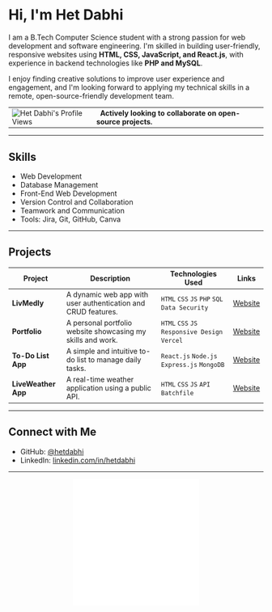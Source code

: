 # Hi, I'm Het Dabhi

I am a B.Tech Computer Science student with a strong passion for web development and software engineering. I'm skilled in building user-friendly, responsive websites using **HTML, CSS, JavaScript, and React.js**, with experience in backend technologies like **PHP and MySQL**.

I enjoy finding creative solutions to improve user experience and engagement, and I'm looking forward to applying my technical skills in a remote, open-source-friendly development team.

<table>
  <tr>
    <td><img src="https://komarev.com/ghpvc/?username=hetdabhi&label=Profile%20Views&color=2274c7&style=for-the-badge" alt="Het Dabhi's Profile Views" /></td>
    <td valign="middle">&nbsp; <strong>Actively looking to collaborate on open-source projects.</strong></td>
  </tr>
</table>

---

## Skills

- Web Development
- Database Management
- Front-End Web Development
- Version Control and Collaboration
- Teamwork and Communication
- Tools: Jira, Git, GitHub, Canva

---

## Projects

| Project | Description | Technologies Used | Links |
|---|---|---|---|
| **LivMedly** | A dynamic web app with user authentication and CRUD features. | `HTML` `CSS` `JS` `PHP` `SQL` `Data Security` | [Website](https://livmedly.vercel.app/) |
| **Portfolio** | A personal portfolio website showcasing my skills and work. | `HTML` `CSS` `JS` `Responsive Design` `Vercel` | [Website](https://portfolio-hetdabhi.vercel.app/) |
| **To-Do List App** | A simple and intuitive to-do list to manage daily tasks. | `React.js` `Node.js` `Express.js` `MongoDB` | [Website](https://to-do-list-olive-phi.vercel.app/) |
| **LiveWeather App** | A real-time weather application using a public API. | `HTML` `CSS` `JS` `API` `Batchfile` | [Website](https://github.com/hetdabhi/live-weather-app) |

---

## Connect with Me

- GitHub: [@hetdabhi](https://github.com/hetdabhi)
- LinkedIn: [linkedin.com/in/hetdabhi](https://linkedin.com/in/hetdabhi)

---

<!-- Let's Code GIF -->
<p align="center">
  <img src="https://github.com/hetdabhi/hetdabhi/blob/main/Let's%20Code.gif" width="250" height="250" alt="Let's Code">
</p>

<!-- Banner Image at Bottom -->
<!-- <p align="center">
  <img src="https://raw.githubusercontent.com/hetdabhi/hetdabhi/main/hetdabhi-banner.jpg" width="400" alt="Het Dabhi Banner">
</p> -->
